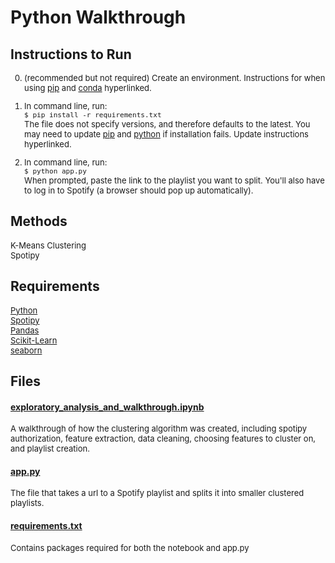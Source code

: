 # Python Walkthrough

## Instructions to Run

<font size='2'>

0. (recommended but not required) Create an environment. Instructions for when using [pip](https://packaging.python.org/en/latest/guides/installing-using-pip-and-virtual-environments/) and [conda](https://conda.io/projects/conda/en/latest/user-guide/tasks/manage-environments.html#creating-an-environment-with-commands) hyperlinked.

1. In command line, run:  
```$ pip install -r requirements.txt```  
The file does not specify versions, and therefore defaults to the latest. You may need to update [pip](https://pip.pypa.io/en/stable/installation/#upgrading-pip) and [python](https://www.pythoncentral.io/how-to-update-python/) if installation fails. Update instructions hyperlinked.

2. In command line, run:  
```$ python app.py```  
When prompted, paste the link to the playlist you want to split. You'll also have to log in to Spotify (a browser should pop up automatically).

</font>

## Methods

<font size='2'>K-Means Clustering  
Spotipy  </font>

## Requirements
<font size='2'>[Python](https://www.python.org/downloads/ "Python")  
[Spotipy](https://spotipy.readthedocs.io/en/2.22.1/ "Spotipy")  
[Pandas](https://pandas.pydata.org/ "Pandas")  
[Scikit-Learn](https://scikit-learn.org/stable/ "scikit-learn")  
[seaborn](https://seaborn.pydata.org/ "seaborn")  </font>

## Files

#### [exploratory_analysis_and_walkthrough.ipynb](exploratory_analysis_and_walkthrough.ipynb)
<font size='2'>A walkthrough of how the clustering algorithm was created, including spotipy authorization, feature extraction, data cleaning, choosing features to cluster on, and playlist creation.</font>

#### [app.py](app.py)
<font size='2'>The file that takes a url to a Spotify playlist and splits it into smaller clustered playlists.</font>

#### [requirements.txt](requirements.txt)
<font size='2'>Contains packages required for both the notebook and app.py</font>